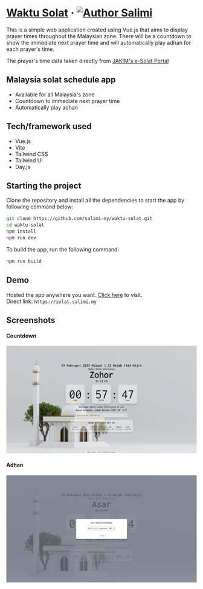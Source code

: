 # [Waktu Solat](https://solat.salimi.my) &middot; [![Author Salimi](https://img.shields.io/badge/Author-Salimi-%3C%3E)](https://www.linkedin.com/in/mohamad-salimi/)

This is a simple web application created using Vue.js that aims to display prayer times throughout the Malaysian zone. There will be a countdown to show the immediate next prayer time and will automatically play adhan for each prayer's time.

The prayer's time data taken directly from [JAKIM's e-Solat Portal](https://www.e-solat.gov.my/)

## Malaysia solat schedule app

- Available for all Malaysia's zone
- Countdown to immediate next prayer time
- Automatically play adhan

## Tech/framework used

- Vue.js
- Vite
- Tailwind CSS
- Tailwind UI
- Day.js

## Starting the project

Clone the repository and install all the dependencies to start the app by following command below:

```bash
git clone https://github.com/salimi-my/waktu-solat.git
cd waktu-solat
npm install
npm run dev
```

To build the app, run the following command:

```bash
npm run build
```

## Demo

Hosted the app anywhere you want. [Click here](https://solat.salimi.my) to visit.
<br>
Direct link: `https://solat.salimi.my`

## Screenshots

#### Countdown

![Countdown](/screenshots/screenshot-1.png)

#### Adhan

![Adhan](/screenshots/screenshot-2.png)
